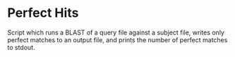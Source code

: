 # Perfect Hits
Script which runs a BLAST of a query file against a subject file, writes only perfect matches
to an output file, and prints the number of perfect matches to stdout.

